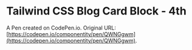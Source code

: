 # Tailwind CSS Blog Card Block - 4th

A Pen created on CodePen.io. Original URL: [https://codepen.io/componentity/pen/QWNGgwm](https://codepen.io/componentity/pen/QWNGgwm).


